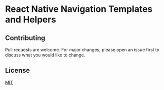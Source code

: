 # React Native Navigation Templates and Helpers

## Contributing
Pull requests are welcome. For major changes, please open an issue first to discuss what you would like to change.

## License
[MIT](https://choosealicense.com/licenses/mit/)
